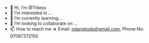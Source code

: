 - 👋 Hi, I’m @Titiess
- 👀 I’m interested in ...
- 🌱 I’m currently learning...
- 💞️ I’m looking to collaborate on ...
- 📫 How to reach me => Email: odanieludo@gmail.com, Phone No: 07087372150

<!---
Titiess/Titiess is a ✨ special ✨ repository because its `README.md` (this file) appears on your GitHub profile.
You can click the Preview link to take a look at your changes.
--->
